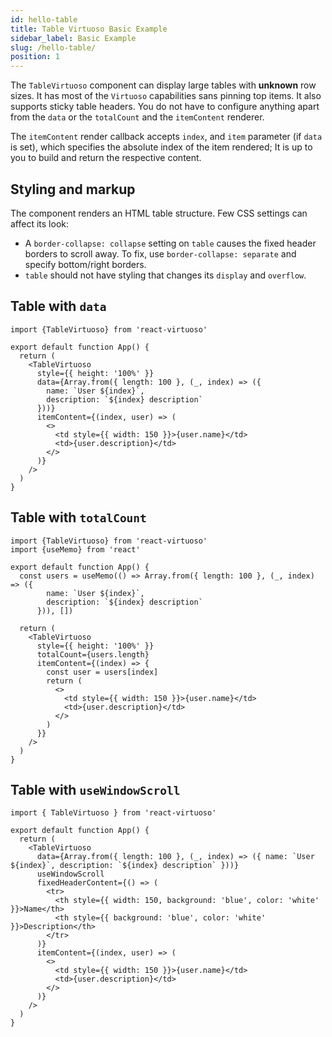 ```yaml
---
id: hello-table
title: Table Virtuoso Basic Example
sidebar_label: Basic Example
slug: /hello-table/
position: 1
---
```


The `TableVirtuoso` component can display large tables with **unknown** row sizes. It has most of the `Virtuoso` capabilities sans pinning top items. It also supports sticky table headers.
You do not have to configure anything apart from the `data` or the `totalCount` and the `itemContent` renderer.

The `itemContent` render callback accepts `index`, and `item` parameter (if `data` is set),
which specifies the absolute index of the item rendered;
It is up to you to build and return the respective content.

## Styling and markup

The component renders an HTML table structure. Few CSS settings can affect its look:

- A `border-collapse: collapse` setting on `table` causes the fixed header borders to scroll away. To fix, use `border-collapse: separate` and specify bottom/right borders.
- `table` should not have styling that changes its `display` and `overflow`.

## Table with `data`

```tsx live 
import {TableVirtuoso} from 'react-virtuoso'

export default function App() {
  return (
    <TableVirtuoso
      style={{ height: '100%' }}
      data={Array.from({ length: 100 }, (_, index) => ({
        name: `User ${index}`,
        description: `${index} description`
      }))}
      itemContent={(index, user) => (
        <>
          <td style={{ width: 150 }}>{user.name}</td>
          <td>{user.description}</td>
        </>
      )}
    />
  )
}
```

## Table with `totalCount`

```tsx live 
import {TableVirtuoso} from 'react-virtuoso'
import {useMemo} from 'react'

export default function App() {
  const users = useMemo(() => Array.from({ length: 100 }, (_, index) => ({
        name: `User ${index}`,
        description: `${index} description`
      })), [])

  return (
    <TableVirtuoso
      style={{ height: '100%' }}
      totalCount={users.length}
      itemContent={(index) => {
        const user = users[index]
        return (
          <>
            <td style={{ width: 150 }}>{user.name}</td>
            <td>{user.description}</td>
          </>
        )
      }}
    />
  )
}
```

## Table with `useWindowScroll`


```tsx live
import { TableVirtuoso } from 'react-virtuoso'

export default function App() {
  return (
    <TableVirtuoso
      data={Array.from({ length: 100 }, (_, index) => ({ name: `User ${index}`, description: `${index} description` }))}
      useWindowScroll
      fixedHeaderContent={() => (
        <tr>
          <th style={{ width: 150, background: 'blue', color: 'white' }}>Name</th>
          <th style={{ background: 'blue', color: 'white' }}>Description</th>
        </tr>
      )}
      itemContent={(index, user) => (
        <>
          <td style={{ width: 150 }}>{user.name}</td>
          <td>{user.description}</td>
        </>
      )}
    />
  )
}
 
```
